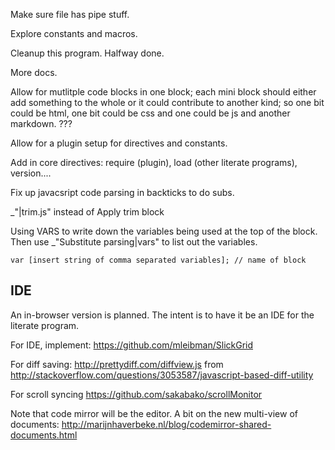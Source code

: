 Make sure file has pipe stuff.

Explore constants and macros.

Cleanup this program. Halfway done. 


More docs.

Allow for mutlitple code blocks in one block; each mini block should either add something to the whole or it could contribute to another kind; so one bit could be html, one bit could be css and one could be js and another markdown. ???

Allow for a plugin setup for directives and constants. 

Add in core directives: require (plugin), load (other literate programs), version....

Fix up javacsript code parsing in backticks to do subs. 
 

_"|trim.js" instead of Apply trim block

Using  VARS to write down the variables being used at the top of the block. Then use _"Substitute parsing|vars" to list out the variables.

    var [insert string of comma separated variables]; // name of block 

## IDE

An in-browser version is planned. The intent is to have it be an IDE for the literate program. 

For IDE, implement: https://github.com/mleibman/SlickGrid

For diff saving: http://prettydiff.com/diffview.js  from http://stackoverflow.com/questions/3053587/javascript-based-diff-utility

For scroll syncing https://github.com/sakabako/scrollMonitor

Note that code mirror will be the editor. A bit on the new multi-view of documents:  http://marijnhaverbeke.nl/blog/codemirror-shared-documents.html